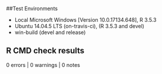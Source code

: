 ##Test Environments
* Local Microsoft Windows [Version 10.0.17134.648], R 3.5.3
* Ubuntu 14.04.5 LTS (on-travis-ci), (R 3.5.3 and devel)
* win-build (devel and release)

## R CMD check results
0 errors | 0 warnings | 0 notes
